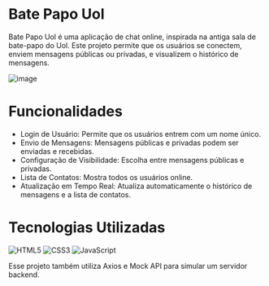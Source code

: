 # Bate Papo Uol
Bate Papo Uol é uma aplicação de chat online, inspirada na antiga sala de bate-papo do Uol. 
Este projeto permite que os usuários se conectem, enviem mensagens públicas ou privadas, e visualizem o histórico de mensagens.

![image](https://github.com/user-attachments/assets/2f8a78b7-d564-45b4-976c-f52fe10c5a2e)
# Funcionalidades
- Login de Usuário: Permite que os usuários entrem com um nome único.
- Envio de Mensagens: Mensagens públicas e privadas podem ser enviadas e recebidas.
- Configuração de Visibilidade: Escolha entre mensagens públicas e privadas.
- Lista de Contatos: Mostra todos os usuários online.
- Atualização em Tempo Real: Atualiza automaticamente o histórico de mensagens e a lista de contatos.

# Tecnologias Utilizadas
![HTML5](https://img.shields.io/badge/html5-%23E34F26.svg?style=for-the-badge&logo=html5&logoColor=white) ![CSS3](https://img.shields.io/badge/css3-%231572B6.svg?style=for-the-badge&logo=css3&logoColor=white) ![JavaScript](https://img.shields.io/badge/javascript-%23323330.svg?style=for-the-badge&logo=javascript&logoColor=%23F7DF1E) 

Esse projeto também utiliza Axios e Mock API para simular um servidor backend.


